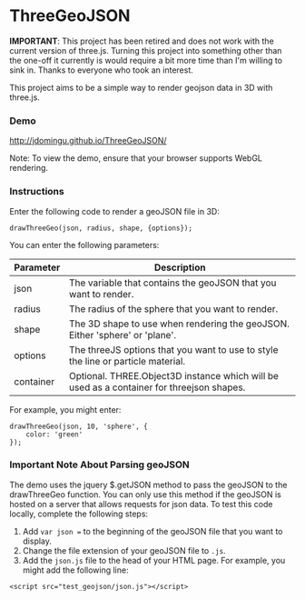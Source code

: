 ThreeGeoJSON
=======================

**IMPORTANT**: This project has been retired and does not work with the current version of three.js. Turning this project into something other than the one-off it currently is would require a bit more time than I'm willing to sink in. Thanks to everyone who took an interest. 

This project aims to be a simple way to render geojson data in 3D with three.js.

### Demo
http://jdomingu.github.io/ThreeGeoJSON/

Note: To view the demo, ensure that your browser supports WebGL rendering.

### Instructions
Enter the following code to render a geoJSON file in 3D:
```
drawThreeGeo(json, radius, shape, {options});   
```
You can enter the following parameters: 

| Parameter | Description |
| ------------- | ----------- |
| json | The variable that contains the geoJSON that you want to render. |
| radius | The radius of the sphere that you want to render. |
| shape | The 3D shape to use when rendering the geoJSON. Either 'sphere' or 'plane'. |
| options | The threeJS options that you want to use to style the line or particle material. |
| container | Optional. THREE.Object3D instance which will be used as a container for threejson shapes. |

For example, you might enter:
```
drawThreeGeo(json, 10, 'sphere', {
    color: 'green'
}); 
```

### Important Note About Parsing geoJSON
The demo uses the jquery $.getJSON method to pass the geoJSON to the drawThreeGeo function. You can only use this method if the geoJSON is hosted on a server that allows requests for json data. To test this code locally, complete the following steps: 

1. Add ```var json =``` to the beginning of the geoJSON file that you want to display.
2. Change the file extension of your geoJSON file to ```.js```.
3. Add the ```json.js``` file to the head of your HTML page. For example, you might add the following line:
```
<script src="test_geojson/json.js"></script>
```
